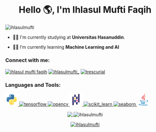 <h1 align="center">Hello 🌎, I'm Ihlasul Mufti Faqih</h1>
<p align="left"> <img src="https://komarev.com/ghpvc/?username=ihlasulmufti&label=Profile%20views&color=0e75b6&style=flat" alt="ihlasulmufti" /> </p>

- 👨‍💻 I'm currently studying at **Universitas Hasanuddin**.

- 🐱‍👓 I’m currently learning **Machine Learning and AI**

<h3 align="left">Connect with me:</h3>
<p align="left">
<a href="https://linkedin.com/in/ihlasul mufti faqih" target="blank"><img align="center" src="https://raw.githubusercontent.com/rahuldkjain/github-profile-readme-generator/master/src/images/icons/Social/linked-in-alt.svg" alt="ihlasul mufti faqih" height="30" width="40" /></a>
<a href="https://instagram.com/ihlasulmufti_" target="blank"><img align="center" src="https://raw.githubusercontent.com/rahuldkjain/github-profile-readme-generator/master/src/images/icons/Social/instagram.svg" alt="ihlasulmufti_" height="30" width="40" /></a>
<a href="https://discord.gg/trescurial" target="blank"><img align="center" src="https://raw.githubusercontent.com/rahuldkjain/github-profile-readme-generator/master/src/images/icons/Social/discord.svg" alt="trescurial" height="30" width="40" /></a>
</p>

<h3 align="left">Languages and Tools:</h3>
<p align="left"> 
  <a href="https://www.python.org" target="_blank" rel="noreferrer"> <img src="https://raw.githubusercontent.com/devicons/devicon/master/icons/python/python-original.svg" alt="python" width="40" height="40"/> </a> 
  <a href="https://www.tensorflow.org" target="_blank" rel="noreferrer"> <img src="https://www.vectorlogo.zone/logos/tensorflow/tensorflow-icon.svg" alt="tensorflow" width="40" height="40"/> </a>
  <a href="https://opencv.org/" target="_blank" rel="noreferrer"> <img src="https://www.vectorlogo.zone/logos/opencv/opencv-icon.svg" alt="opencv" width="40" height="40"/> </a> 
  <a href="https://pandas.pydata.org/" target="_blank" rel="noreferrer"> <img src="https://raw.githubusercontent.com/devicons/devicon/2ae2a900d2f041da66e950e4d48052658d850630/icons/pandas/pandas-original.svg" alt="pandas" width="40" height="40"/> </a> 
  <a href="https://scikit-learn.org/" target="_blank" rel="noreferrer"> <img src="https://upload.wikimedia.org/wikipedia/commons/0/05/Scikit_learn_logo_small.svg" alt="scikit_learn" width="40" height="40"/> </a> 
  <a href="https://seaborn.pydata.org/" target="_blank" rel="noreferrer"> <img src="https://seaborn.pydata.org/_images/logo-mark-lightbg.svg" alt="seaborn" width="40" height="40"/> </a>
  <a href="https://www.java.com" target="_blank" rel="noreferrer"> <img src="https://raw.githubusercontent.com/devicons/devicon/master/icons/java/java-original.svg" alt="java" width="40" height="40"/> </a> 
</p>

<p align="center">
  <a href="https://github.com/anuraghazra/github-readme-stats">
    <img height=200 align="center" 
      src="https://github-readme-stats.vercel.app/api?username=IhlasulMufti&show=reviews,prs_merged_percentage&hide=prs&show_icons=true&card_width=50px&custom_title=My+Github+Stats&include_all_commits=true" />
  </a>
  <a><img align="center" src="https://github-readme-streak-stats.herokuapp.com/?user=ihlasulmufti" alt="ihlasulmufti" /></a>
 </p>

<p align="center">
  <a href="https://github.com/ryo-ma/github-profile-trophy"><img src="https://github-profile-trophy.vercel.app/?username=ihlasulmufti&row=1" alt="ihlasulmufti" /></a>
</p>
